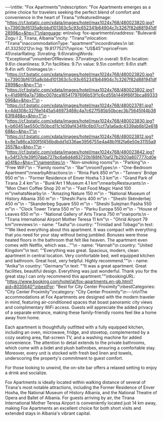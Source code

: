 ---\ntitle: "Fox Apartments"\ndescription: "Fox Apartments emerges as a prime choice for travelers seeking the perfect blend of comfort and convenience in the heart of Tirana."\nfeaturedImage: "https://cf.bstatic.com/xdata/images/hotel/max1024x768/480023820.jpg?k=73903bf6135a8cbbd101363c5c93c652341b64904c7c3267f82d881941df2899&o=&hp=1"\nlanguage: en\nslug: fox-apartments\naddress: "Bulevardi Zogu I 2, Tirana, Albania"\ncity: "Tirana"\nlocation: "Tirana"\naccommodationType: "apartment"\ncoordinates:\n  lat: 41.33250212\n  lng: 19.81775217\nprice: "US$45"\npriceFrom: 45\nstarRating: 3\nrating: 9.6\nratingWords: "Exceptional"\nnumberOfReviews: 37\nratings:\n  overall: 9.6\n  location: 9.6\n  cleanliness: 9.7\n  facilities: 9.7\n  value: 9.5\n  comfort: 9.6\n  staff: 9.4\n  wifi: 0\nimages:\n  - "https://cf.bstatic.com/xdata/images/hotel/max1024x768/480023820.jpg?k=73903bf6135a8cbbd101363c5c93c652341b64904c7c3267f82d881941df2899&o=&hp=1"\n  - "https://cf.bstatic.com/xdata/images/hotel/max1024x768/480023802.jpg?k=41d98f6a7a738bc007dca16541797696b53f1c6cd55b1449f66f3bca89333096&o=&hp=1"\n  - "https://cf.bstatic.com/xdata/images/hotel/max1024x768/480023781.jpg?k=4dd308c3276e1445a546973468c4a7c627f585b50bcec3b75645f44b3863f848&o=&hp=1"\n  - "https://cf.bstatic.com/xdata/images/hotel/max1024x768/480023830.jpg?k=b60451ae550c150bcd11c1d39af434f8c6b07ccf7a1a6adc4339ab6b12e61868&o=&hp=1"\n  - "https://cf.bstatic.com/xdata/images/hotel/max1024x768/480023812.jpg?k=8e7a86ca300f5f456bdbdd1d336ae3956755e4a48b1f82fa6e50e31155a93557&o=&hp=1"\n  - "https://cf.bstatic.com/xdata/images/hotel/max1024x768/480023842.jpg?k=54f37cfe39f07dab727bc6a6d4d63720b188f470af27b2920a807777cd0ea04f&o=&hp=1"\namenities:\n  - "Non-smoking rooms"\n  - "Parking"\n  - "Free WiFi"\n  - "Family rooms"\n  - "Bar"\nroomTypes:\n  - "One-Bedroom Apartment"\nnearbyAttractions:\n  - "Rinia Park 850 m"\n  - "Tanners' Bridge 950 m"\n  - "Former Residence of Enver Hoxha 1.3 km"\n  - "Grand Park of Tirana 2.4 km"\n  - "Bunk'Art 1 Museum 4.1 km"\nnearbyRestaurants:\n  - "Mon Cheri Coffee Shop 20 m"\n  - "Fast Food Magic Hand 100 m"\nwhatsNearby:\n  - "Amazing Nature 150 m"\n  - "National Museum of History Albania 350 m"\n  - "Sheshi Paris 400 m"\n  - "Sheshi Skënderbej 450 m"\n  - "Skanderbeg Square 550 m"\n  - "Sheshi Sulejman Pasha 550 m"\n  - "Clock Tower Tirana 550 m"\n  - "Parku Europa 550 m"\n  - "House of Leaves 650 m"\n  - "National Gallery of Arts Tirana 750 m"\nairports:\n  - "Tirana International Airport Mother Teresa 11 km"\n  - "Ohrid Airport 79 km"\nreviews:\n  - name: "Tasha"\n    country: "Trinidad and Tobago"\n    text: "“We liked everything about this apartment. It was compact with everything that you need for your stay without being jumbled. Bonuses were those heated floors in the bathroom that felt like heaven. The apartment even comes with Netflix, which was...”"\n  - name: "Hannah"\n    country: "United Kingdom"\n    text: "“Everything was great. Spacious, modern, clean apartment in central location. Very comfortable bed, well equipped kitchen and bathroom. Great host, very helpful. Highly recommend.”"\n  - name: "Anika"\n    country: "Germany"\n    text: "“It was a great apartment. Great facilities, beautiful design. Everything was just wonderful. Thank you for the great stay.I can only recommend this apartment.”"\nbookingURL: "https://www.booking.com/hotel/al/fox-apartments.en-gb.html?aid=8035640"\nbestFor: "Best for City Center Proximity"\nbestCategories: "City Center Proximity"\ncategory: "City Center Proximity"\n---\n\nThe accommodations at Fox Apartments are designed with the modern traveler in mind, featuring air-conditioned spaces that boast panoramic city views and complimentary WiFi access. Guests will appreciate the added privacy of a separate entrance, making these family-friendly rooms feel like a home away from home.

Each apartment is thoughtfully outfitted with a fully equipped kitchen, including an oven, microwave, fridge, and stovetop, complemented by a cozy seating area, flat-screen TV, and a washing machine for added convenience. The attention to detail extends to the private bathrooms, which come with a bidet and plush bathrobes, ensuring a comfortable stay. Moreover, every unit is stocked with fresh bed linen and towels, underscoring the property's commitment to guest comfort.

For those looking to unwind, the on-site bar offers a relaxed setting to enjoy a drink and socialize. 

Fox Apartments is ideally located within walking distance of several of Tirana's most notable attractions, including the Former Residence of Enver Hoxha, the National Museum of History Albania, and the National Theatre of Opera and Ballet of Albania. For guests arriving by air, the Tirana International Mother Teresa Airport is conveniently located just 14 km away, making Fox Apartments an excellent choice for both short visits and extended stays in Albania's vibrant capital.